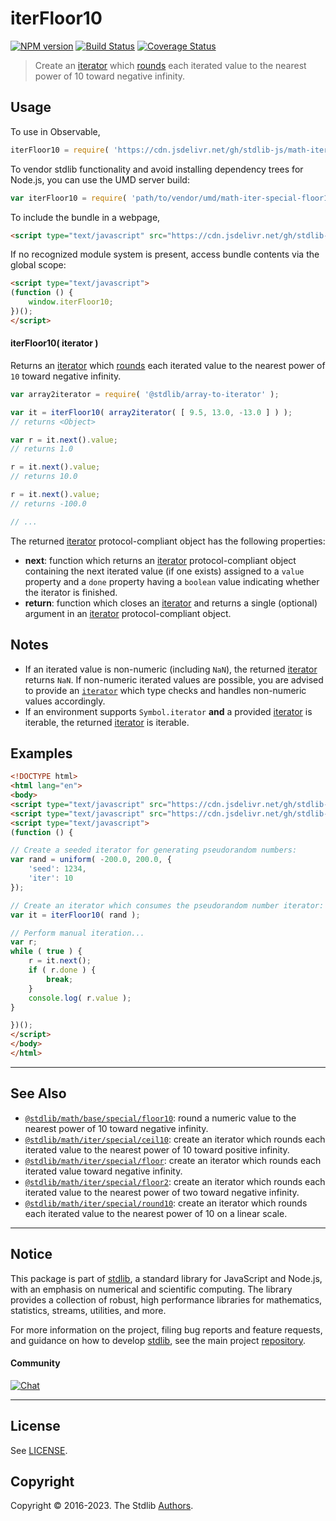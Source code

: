 <!--

@license Apache-2.0

Copyright (c) 2020 The Stdlib Authors.

Licensed under the Apache License, Version 2.0 (the "License");
you may not use this file except in compliance with the License.
You may obtain a copy of the License at

   http://www.apache.org/licenses/LICENSE-2.0

Unless required by applicable law or agreed to in writing, software
distributed under the License is distributed on an "AS IS" BASIS,
WITHOUT WARRANTIES OR CONDITIONS OF ANY KIND, either express or implied.
See the License for the specific language governing permissions and
limitations under the License.

-->

# iterFloor10

[![NPM version][npm-image]][npm-url] [![Build Status][test-image]][test-url] [![Coverage Status][coverage-image]][coverage-url] <!-- [![dependencies][dependencies-image]][dependencies-url] -->

> Create an [iterator][mdn-iterator-protocol] which [rounds][@stdlib/math/base/special/floor10] each iterated value to the nearest power of 10 toward negative infinity.

<!-- Section to include introductory text. Make sure to keep an empty line after the intro `section` element and another before the `/section` close. -->

<section class="intro">

</section>

<!-- /.intro -->

<!-- Package usage documentation. -->



<section class="usage">

## Usage

To use in Observable,

```javascript
iterFloor10 = require( 'https://cdn.jsdelivr.net/gh/stdlib-js/math-iter-special-floor10@umd/browser.js' )
```

To vendor stdlib functionality and avoid installing dependency trees for Node.js, you can use the UMD server build:

```javascript
var iterFloor10 = require( 'path/to/vendor/umd/math-iter-special-floor10/index.js' )
```

To include the bundle in a webpage,

```html
<script type="text/javascript" src="https://cdn.jsdelivr.net/gh/stdlib-js/math-iter-special-floor10@umd/browser.js"></script>
```

If no recognized module system is present, access bundle contents via the global scope:

```html
<script type="text/javascript">
(function () {
    window.iterFloor10;
})();
</script>
```

#### iterFloor10( iterator )

Returns an [iterator][mdn-iterator-protocol] which [rounds][@stdlib/math/base/special/floor10] each iterated value to the nearest power of `10` toward negative infinity.

```javascript
var array2iterator = require( '@stdlib/array-to-iterator' );

var it = iterFloor10( array2iterator( [ 9.5, 13.0, -13.0 ] ) );
// returns <Object>

var r = it.next().value;
// returns 1.0

r = it.next().value;
// returns 10.0

r = it.next().value;
// returns -100.0

// ...
```

The returned [iterator][mdn-iterator-protocol] protocol-compliant object has the following properties:

-   **next**: function which returns an [iterator][mdn-iterator-protocol] protocol-compliant object containing the next iterated value (if one exists) assigned to a `value` property and a `done` property having a `boolean` value indicating whether the iterator is finished.
-   **return**: function which closes an [iterator][mdn-iterator-protocol] and returns a single (optional) argument in an [iterator][mdn-iterator-protocol] protocol-compliant object.

</section>

<!-- /.usage -->

<!-- Package usage notes. Make sure to keep an empty line after the `section` element and another before the `/section` close. -->

<section class="notes">

## Notes

-   If an iterated value is non-numeric (including `NaN`), the returned [iterator][mdn-iterator-protocol] returns `NaN`. If non-numeric iterated values are possible, you are advised to provide an [`iterator`][mdn-iterator-protocol] which type checks and handles non-numeric values accordingly.
-   If an environment supports `Symbol.iterator` **and** a provided [iterator][mdn-iterator-protocol] is iterable, the returned [iterator][mdn-iterator-protocol] is iterable.

</section>

<!-- /.notes -->

<!-- Package usage examples. -->

<section class="examples">

## Examples

<!-- eslint no-undef: "error" -->

```html
<!DOCTYPE html>
<html lang="en">
<body>
<script type="text/javascript" src="https://cdn.jsdelivr.net/gh/stdlib-js/random-iter-uniform@umd/browser.js"></script>
<script type="text/javascript" src="https://cdn.jsdelivr.net/gh/stdlib-js/math-iter-special-floor10@umd/browser.js"></script>
<script type="text/javascript">
(function () {

// Create a seeded iterator for generating pseudorandom numbers:
var rand = uniform( -200.0, 200.0, {
    'seed': 1234,
    'iter': 10
});

// Create an iterator which consumes the pseudorandom number iterator:
var it = iterFloor10( rand );

// Perform manual iteration...
var r;
while ( true ) {
    r = it.next();
    if ( r.done ) {
        break;
    }
    console.log( r.value );
}

})();
</script>
</body>
</html>
```

</section>

<!-- /.examples -->

<!-- Section to include cited references. If references are included, add a horizontal rule *before* the section. Make sure to keep an empty line after the `section` element and another before the `/section` close. -->

<section class="references">

</section>

<!-- /.references -->

<!-- Section for related `stdlib` packages. Do not manually edit this section, as it is automatically populated. -->

<section class="related">

* * *

## See Also

-   <span class="package-name">[`@stdlib/math/base/special/floor10`][@stdlib/math/base/special/floor10]</span><span class="delimiter">: </span><span class="description">round a numeric value to the nearest power of 10 toward negative infinity.</span>
-   <span class="package-name">[`@stdlib/math/iter/special/ceil10`][@stdlib/math/iter/special/ceil10]</span><span class="delimiter">: </span><span class="description">create an iterator which rounds each iterated value to the nearest power of 10 toward positive infinity.</span>
-   <span class="package-name">[`@stdlib/math/iter/special/floor`][@stdlib/math/iter/special/floor]</span><span class="delimiter">: </span><span class="description">create an iterator which rounds each iterated value toward negative infinity.</span>
-   <span class="package-name">[`@stdlib/math/iter/special/floor2`][@stdlib/math/iter/special/floor2]</span><span class="delimiter">: </span><span class="description">create an iterator which rounds each iterated value to the nearest power of two toward negative infinity.</span>
-   <span class="package-name">[`@stdlib/math/iter/special/round10`][@stdlib/math/iter/special/round10]</span><span class="delimiter">: </span><span class="description">create an iterator which rounds each iterated value to the nearest power of 10 on a linear scale.</span>

</section>

<!-- /.related -->

<!-- Section for all links. Make sure to keep an empty line after the `section` element and another before the `/section` close. -->


<section class="main-repo" >

* * *

## Notice

This package is part of [stdlib][stdlib], a standard library for JavaScript and Node.js, with an emphasis on numerical and scientific computing. The library provides a collection of robust, high performance libraries for mathematics, statistics, streams, utilities, and more.

For more information on the project, filing bug reports and feature requests, and guidance on how to develop [stdlib][stdlib], see the main project [repository][stdlib].

#### Community

[![Chat][chat-image]][chat-url]

---

## License

See [LICENSE][stdlib-license].


## Copyright

Copyright &copy; 2016-2023. The Stdlib [Authors][stdlib-authors].

</section>

<!-- /.stdlib -->

<!-- Section for all links. Make sure to keep an empty line after the `section` element and another before the `/section` close. -->

<section class="links">

[npm-image]: http://img.shields.io/npm/v/@stdlib/math-iter-special-floor10.svg
[npm-url]: https://npmjs.org/package/@stdlib/math-iter-special-floor10

[test-image]: https://github.com/stdlib-js/math-iter-special-floor10/actions/workflows/test.yml/badge.svg?branch=main
[test-url]: https://github.com/stdlib-js/math-iter-special-floor10/actions/workflows/test.yml?query=branch:main

[coverage-image]: https://img.shields.io/codecov/c/github/stdlib-js/math-iter-special-floor10/main.svg
[coverage-url]: https://codecov.io/github/stdlib-js/math-iter-special-floor10?branch=main

<!--

[dependencies-image]: https://img.shields.io/david/stdlib-js/math-iter-special-floor10.svg
[dependencies-url]: https://david-dm.org/stdlib-js/math-iter-special-floor10/main

-->

[chat-image]: https://img.shields.io/gitter/room/stdlib-js/stdlib.svg
[chat-url]: https://gitter.im/stdlib-js/stdlib/

[stdlib]: https://github.com/stdlib-js/stdlib

[stdlib-authors]: https://github.com/stdlib-js/stdlib/graphs/contributors

[umd]: https://github.com/umdjs/umd
[es-module]: https://developer.mozilla.org/en-US/docs/Web/JavaScript/Guide/Modules

[deno-url]: https://github.com/stdlib-js/math-iter-special-floor10/tree/deno
[umd-url]: https://github.com/stdlib-js/math-iter-special-floor10/tree/umd
[esm-url]: https://github.com/stdlib-js/math-iter-special-floor10/tree/esm
[branches-url]: https://github.com/stdlib-js/math-iter-special-floor10/blob/main/branches.md

[stdlib-license]: https://raw.githubusercontent.com/stdlib-js/math-iter-special-floor10/main/LICENSE

[mdn-iterator-protocol]: https://developer.mozilla.org/en-US/docs/Web/JavaScript/Reference/Iteration_protocols#The_iterator_protocol

<!-- <related-links> -->

[@stdlib/math/base/special/floor10]: https://github.com/stdlib-js/math-base-special-floor10/tree/umd

[@stdlib/math/iter/special/ceil10]: https://github.com/stdlib-js/math-iter-special-ceil10/tree/umd

[@stdlib/math/iter/special/floor]: https://github.com/stdlib-js/math-iter-special-floor/tree/umd

[@stdlib/math/iter/special/floor2]: https://github.com/stdlib-js/math-iter-special-floor2/tree/umd

[@stdlib/math/iter/special/round10]: https://github.com/stdlib-js/math-iter-special-round10/tree/umd

<!-- </related-links> -->

</section>

<!-- /.links -->
